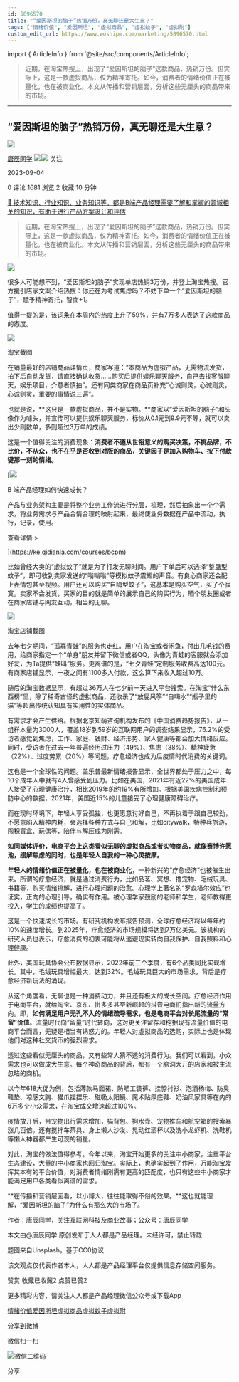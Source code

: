 ```yaml
---
id: 5896570
title: "“爱因斯坦的脑子”热销万份，真无聊还是大生意？"
tags: ["情绪价值", "爱因斯坦", "虚拟商品", "虚拟蚊子", "虚拟附"]
custom_edit_url: https://www.woshipm.com/marketing/5896570.html
---
```

import { ArticleInfo } from '@site/src/components/ArticleInfo';

<ArticleInfo
    author="唐辰同学"
    authorLink="https://www.woshipm.com/u/800045"
    published="2023-09-04"
    views={1681}
    comments={0}
    collects={2}
/>

> 近期，在淘宝热搜上，出现了“爱因斯坦的脑子”这款商品，热销万份。但实际上，这是一款虚拟商品，仅为精神寄托。如今，消费者的情绪价值正在被量化，也在被商业化。本文从传播和营销层面，分析这些无厘头的商品带来的市场。

---

## “爱因斯坦的脑子”热销万份，真无聊还是大生意？

[![](https://static.woshipm.com/view/woshipm_api_def_20240517092526_2207.jpg?imageView2/1/w/72/h/72/q/100)](https://www.woshipm.com/u/800045)

[唐辰同学](https://www.woshipm.com/u/800045) ![](https://static.woshipm.com/tag/1121_1@2x.png)![](https://static.woshipm.com/tag/2105_1@2x.png) 关注

2023-09-04

0 评论 1681 浏览 2 收藏 10 分钟

[🔗 技术知识、行业知识、业务知识等，都是B端产品经理需要了解和掌握的领域相关的知识，有助于进行产品方案设计和评估](https://ke.qidianla.com/courses/bcpm)

> 近期，在淘宝热搜上，出现了“爱因斯坦的脑子”这款商品，热销万份。但实际上，这是一款虚拟商品，仅为精神寄托。如今，消费者的情绪价值正在被量化，也在被商业化。本文从传播和营销层面，分析这些无厘头的商品带来的市场。

![](https://image.woshipm.com/2023/04/13/38104152-d9e2-11ed-889f-00163e0b5ff3.jpg)

很多人可能想不到，“爱因斯坦的脑子”实现单店热销3万份，并登上淘宝热搜。官方援引店家文案介绍热搜：你还在为考试焦虑吗？不妨下单一个“爱因斯坦的脑子”，赋予精神寄托，智商+1。

值得一提的是，该词条在本周内的热度上升了59%，并有7万多人表达了这款商品的态度。

![](https://image.woshipm.com/wp-files/2023/09/en2E7VqKcG4roFiOBnm8.jpeg)

淘宝截图

在销量最好的店铺商品详情页，商家写道：“本商品为虚拟产品，无需物流发货，拍下后自动发货，请直接确认收货……购买后提供娱乐聊天服务，自己去找客服聊天，娱乐项目，介意者慎拍”。还有同类商家在商品页补充“心诚则灵，心诚则灵，心诚则灵，重要的事情说三遍”。

也就是说，**这只是一款虚拟商品，并不是实物。**商家以“爱因斯坦的脑子”和头像作为噱头，并宣传可以提供娱乐聊天服务，标价从0.1元到9.9元不等，就可以卖出少则数单，多则超过3万单的成绩。

这是一个值得关注的消费现象：**消费者不遵从世俗意义的购买决策，不挑品牌，不比价，不从众，也不在乎是否收到对版的商品，关键因子是加入购物车、按下付款键那一刻的情绪。**

[![](https://image.woshipm.com/2023/08/02/a53a469e-30e3-11ee-88e7-00163e0b5ff3.png)

B 端产品经理如何快速成长？

产品与业务架构主要是将整个业务工作流进行分层，梳理，然后抽象出一个个需求，将业务需求与产品合情合理的映射起来，最终使业务数据在产品中流动，执行，记录，使用。

查看详情 >

](https://ke.qidianla.com/courses/bcpm)

比如曾经大卖的“虚拟蚊子”就是为了打发无聊时间。用户下单后可以选择“整蛊型蚊子”，即可收到卖家发送的“嗡嗡嗡”等模拟蚊子震翅的声音。有良心商家还会配上表情包甚至视频。用户还可以购买“自嗨型蚊子”，这基本是购买空气，买了个寂寞。卖家不会发货，买家的目的就是简单的展示自己的购买行为，晒个朋友圈或者在商家店铺与网友互动，相当的无聊。

![](https://image.woshipm.com/wp-files/2023/09/vnLzZpAKmd0owst9cChN.jpeg)

淘宝店铺截图

去年七夕期间，“孤寡青蛙”的服务也走红。用户在淘宝或者闲鱼，付出几毛钱的费用，给商家指定一个“单身”朋友并留下微信或者QQ，头像为青蛙的客服就会添加好友，为Ta提供“蛙叫”服务。更离谱的是，“七夕青蛙”定制服务收费高达100元。有商家店铺显示，一夜之间有1100多人付款，这么算下来收入超过10万。

随后的淘宝数据显示，有超过36万人在七夕前一天进入平台搜索。在淘宝“什么东西榜”里，除了稀奇古怪的虚拟商品，还收录了“放屁风筝”“自嗨水”“瓶子里的猫”等超出传统认知具有实用性的实体商品。

有需求才会产生供给。根据北京知萌咨询机构发布的《中国消费趋势报告》，从一组样本量为3000人，覆盖18岁到59岁的互联网用户的调查结果显示，76.2%的受访者感觉到焦虑，工作、家庭、钱财、经济形势、家人健康等都会加大情绪反应。同时，受访者在过去一年普遍经历过压力（49%）、焦虑（38%）、精神疲惫（22%）、过度劳累（20%）等问题，疗愈经济也成为后疫情时代消费的关键词。

这也是一个全球性的问题。盖乐普最新情绪报告显示，全世界都处于压力之中，每10个成年人中就有4人曾感受到压力。比如在美国，2021年有近22%的美国成年人接受了心理健康治疗，相比2019年的约19%有所增加。根据美国疾病控制和预防中心的数据，2021年，美国近15%的儿童接受了心理健康障碍治疗。

而在现时环境下，年轻人享受孤独，也更愿意讨好自己，不再执着于跟自己较劲，不愿意陷入精神内耗，会选择各种方式与自己和解，比如citywalk，特种兵旅游，囤积盲盒、玩偶等，陪伴与解压成为刚需。

**如同媒体评价，电商平台上这类看似无聊的虚拟商品或者实物商品，就像赛博许愿池，缓解焦虑的同时，也是年轻人自我的一种心灵按摩。**

**年轻人的情绪价值正在被量化，也在被商业化**，一种新兴的“疗愈经济”也被催生出来。所谓的疗愈经济，就是通过消费行为，比如品茗、冥想、撸宠物、毛绒玩具、书籍等，购买情绪排解，进行心理问题的治愈。心理学上著名的“罗森塔尔效应”也证实，正向的心理引导，确实有作用。被心理学家鼓励的老师和学生，老师教得更投入，学生的成绩也提高了。

这是一个快速成长的市场。有研究机构发布报告预测，全球疗愈经济将以每年约10%的速度增长。到2025年，疗愈经济的市场规模将达到7万亿美元。该机构的研究人员也表示，疗愈消费的初衷可能将从逃避现实转向自我保护、自我照料和心理健康。

此外，美国玩具协会公布数据显示，2022年前三个季度，有6个品类同比实现增长。其中，毛绒玩具增幅最大，达到32%。毛绒玩具巨大的市场需求，背后是疗愈经济新玩法的涌现。

从这个角度看，无聊也是一种消费动力，并且还有极大的成长空间。疗愈经济作用于电商平台，就给淘宝、京东、拼多多甚至新崛起的抖音电商们指出新的流量方向。即，**如何满足用户无孔不入的情绪疏导需求，也是电商平台对长尾流量的“常留”价值**。流量时代向“留量”时代转向，这对更关注留存和挖掘现有流量价值的电商平台而言，无疑是相当有诱惑力的。年轻人对虚拟商品的选购，实际上也是体现他们对这种社交货币的强烈需求。

透过这些看似无厘头的商品，又有些常人猜不透的消费行为。我们可以看到，小众需求也可以做成大生意。每个神奇商品的背后，都有一个脑洞大开的店家和被主流忽略的商机。

以今年618大促为例，包括薄款马面裙、防晒工装裤、挂脖衬衫、泡酒杨梅、防臭鞋垫、凉感文胸、猫爪捏捏乐、磁吸太阳镜、魔术贴厚底鞋、奶油风家具等在内的6万多个小众需求，在淘宝成交增速超过100%。

疫情放开后，带宠物出行需求增加，猫背包、狗水壶、宠物推车和航空箱的搜索暴涨几百倍。还有搅拌车茶具、身上懒人沙发、晃动红酒杯以及洗小龙虾机、洗鞋机等懒人神器都产生可观的销量。

对此，淘宝的做法值得参考。今年以来，淘宝开始更多的关注中小商家，注重平台生态建设，大量的中小商家也回归淘宝。实际上，也确实起到了作用，万能淘宝发挥其本有的平台价值，对消费者情绪刚需有更高的匹配度，也只有这些中小商家才能满足用户各类看似离谱的需求。‍

**在传播和营销层面看，以小博大，往往能取得不俗的效果。**这也就能理解，“爱因斯坦的脑子”为什么有那么大的市场了。

作者：唐辰同学，关注互联网科技及商业故事；公众号：唐辰同学

本文由@唐辰同学 原创发布于人人都是产品经理。未经许可，禁止转载

题图来自Unsplash，基于CC0协议

该文观点仅代表作者本人，人人都是产品经理平台仅提供信息存储空间服务。

赞赏 收藏已收藏2 点赞已赞2

更多精彩内容，请关注人人都是产品经理微信公众号或下载App

[情绪价值](https://www.woshipm.com/tag/%e6%83%85%e7%bb%aa%e4%bb%b7%e5%80%bc)[爱因斯坦](https://www.woshipm.com/tag/%e7%88%b1%e5%9b%a0%e6%96%af%e5%9d%a6)[虚拟商品](https://www.woshipm.com/tag/%e8%99%9a%e6%8b%9f%e5%95%86%e5%93%81)[虚拟蚊子](https://www.woshipm.com/tag/%e8%99%9a%e6%8b%9f%e8%9a%8a%e5%ad%90)[虚拟附](https://www.woshipm.com/tag/%e8%99%9a%e6%8b%9f%e9%99%84)

[分享到微博](https://service.weibo.com/share/share.php?appkey=2775287854&title=“爱因斯坦的脑子”热销万份，真无聊还是大生意？&url=https://www.woshipm.com/marketing/5896570.html&pic=https://image.woshipm.com/2023/04/13/38104152-d9e2-11ed-889f-00163e0b5ff3.jpg)

微信扫一扫

![微信二维码](https://api.pwmqr.com/qrcode/create/?url=https://www.woshipm.com/marketing/5896570.html)

分享